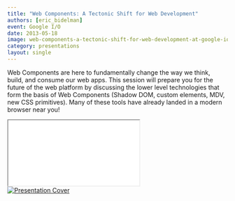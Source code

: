 ```yaml
---
title: "Web Components: A Tectonic Shift for Web Development"
authors: [eric_bidelman]
event: Google I/O
date: 2013-05-18
image: web-components-a-tectonic-shift-for-web-development-at-google-io.jpg
category: presentations
layout: single
---
```


Web Components are here to fundamentally change the way we think, build, and
consume our web apps. This session will prepare you for the future of the web
platform by discussing the lower level technologies that form the basis of Web
Components (Shadow DOM, custom elements, MDV, new CSS primitives). Many of these
tools have already landed in a modern browser near you!

<!-- Excerpt -->

<div class="video-wrap">
    <iframe src="//www.youtube.com/embed/fqULJBBEVQE" itemprop="video"></iframe>
</div>

<a href="http://html5-demos.appspot.com/static/webcomponents-bdconf/index.html">
    <img src="../../img/stories/web-components-a-tectonic-shift-for-web-development-at-google-io-cover.jpg" alt="Presentation Cover">
</a>
